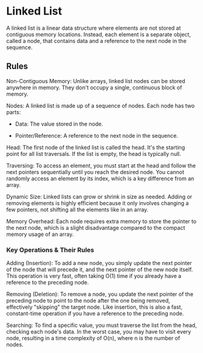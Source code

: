 # Linked List

A linked list is a linear data structure where elements are not stored at contiguous memory locations. Instead, each element is a separate object, called a node, that contains data and a reference to the next node in the sequence.

## Rules

Non-Contiguous Memory: Unlike arrays, linked list nodes can be stored anywhere in memory. They don't occupy a single, continuous block of memory.

Nodes: A linked list is made up of a sequence of nodes. Each node has two parts:

- Data: The value stored in the node.

- Pointer/Reference: A reference to the next node in the sequence.

Head: The first node of the linked list is called the head. It's the starting point for all list traversals. If the list is empty, the head is typically null.

Traversing: To access an element, you must start at the head and follow the next pointers sequentially until you reach the desired node. You cannot randomly access an element by its index, which is a key difference from an array.

Dynamic Size: Linked lists can grow or shrink in size as needed. Adding or removing elements is highly efficient because it only involves changing a few pointers, not shifting all the elements like in an array.

Memory Overhead: Each node requires extra memory to store the pointer to the next node, which is a slight disadvantage compared to the compact memory usage of an array.

### Key Operations & Their Rules

Adding (Insertion): To add a new node, you simply update the next pointer of the node that will precede it, and the next pointer of the new node itself. This operation is very fast, often taking O(1) time if you already have a reference to the preceding node.

Removing (Deletion): To remove a node, you update the next pointer of the preceding node to point to the node after the one being removed, effectively "skipping" the target node. Like insertion, this is also a fast, constant-time operation if you have a reference to the preceding node.

Searching: To find a specific value, you must traverse the list from the head, checking each node's data. In the worst case, you may have to visit every node, resulting in a time complexity of O(n), where n is the number of nodes.
